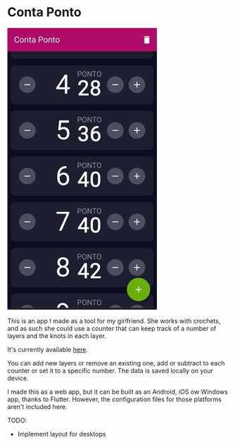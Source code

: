 # Conta Ponto

![Screenshot 1](assets/screenshots/ss01.png)

This is an app I made as a tool for my girlfriend. She works with crochets, and as such she could use a counter that can keep track of a number of layers and the knots in each layer. 

It's currently available [here](conta-ponto-crochet.web.app).

You can add new layers or remove an existing one, add or subtract to each counter or set it to a specific number. The data is saved locally on your device.

I made this as a web app, but it can be built as an Android, iOS ow Windows app, thanks to Flutter. However, the configuration files for those platforms aren't included here.

TODO: 

- Implement layout for desktops
